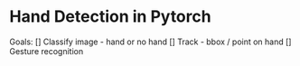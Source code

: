 # Hand Detection in Pytorch
Goals:
[] Classify image - hand or no hand
[] Track - bbox / point on hand
[] Gesture recognition
